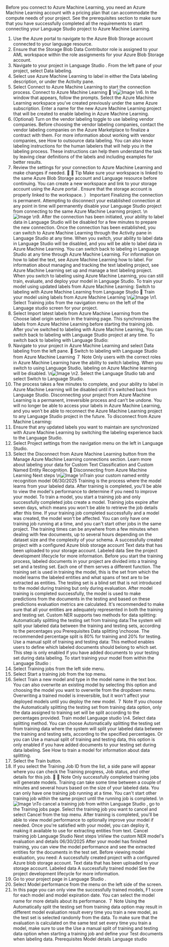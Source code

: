 Before you connect to Azure Machine Learning, you need an Azure Machine Learning account
with a pricing plan that can accommodate the compute needs of your project. See the
prerequisites section to make sure that you have successfully completed all the requirements
to start connecting your Language Studio project to Azure Machine Learning.
1. Use the Azure portal
 to navigate to the Azure Blob Storage account connected to your
language resource.
2. Ensure that the Storage Blob Data Contributor role is assigned to your AML workspace
within the role assignments for your Azure Blob Storage account.
3. Navigate to your project in Language Studio
. From the left pane of your project, select
Data labeling.
4. Select use Azure Machine Learning to label in either the Data labeling description, or
under the Activity pane.
5. Select Connect to Azure Machine Learning to start the connection process.
Connect to Azure Machine Learning

\n![Image](images/page691_image1.png)
\n6. In the window that appears, follow the prompts. Select the Azure Machine Learning
workspace you’ve created previously under the same Azure subscription. Enter a name for
the new Azure Machine Learning project that will be created to enable labeling in Azure
Machine Learning.
7. (Optional) Turn on the vendor labeling toggle to use labeling vendor companies. Before
choosing the vendor labeling companies, contact the vendor labeling companies on the
Azure Marketplace
 to finalize a contract with them. For more information about
working with vendor companies, see How to outsource data labeling.
You can also leave labeling instructions for the human labelers that will help you in the
labeling process. These instructions can help them understand the task by leaving clear
definitions of the labels and including examples for better results.
8. Review the settings for your connection to Azure Machine Learning and make changes if
needed.

 Tip
Make sure your workspace is linked to the same Azure Blob Storage account and
Language resource before continuing. You can create a new workspace and link to
your storage account using the Azure portal
. Ensure that the storage account is
properly linked to the workspace.
） Important
Finalizing the connection is permanent. Attempting to disconnect your established
connection at any point in time will permanently disable your Language Studio
project from connecting to the same Azure Machine Learning project.
\n![Image](images/page692_image1.png)
\n9. After the connection has been initiated, your ability to label data in Language Studio will
be disabled for a few minutes to prepare the new connection.
Once the connection has been established, you can switch to Azure Machine Learning through
the Activity pane in Language Studio at any time.
When you switch, your ability to label data in Language Studio will be disabled, and you will be
able to label data in Azure Machine Learning. You can switch back to labeling in Language
Studio at any time through Azure Machine Learning.
For information on how to label the text, see Azure Machine Learning how to label. For
information about managing and tracking the text labeling project, see Azure Machine
Learning set up and manage a text labeling project.
When you switch to labeling using Azure Machine Learning, you can still train, evaluate, and
deploy your model in Language Studio. To train your model using updated labels from Azure
Machine Learning:
Switch to labeling with Azure Machine Learning
from Language Studio

Train your model using labels from Azure Machine
Learning
\n![Image](images/page693_image1.png)
\n1. Select Training jobs from the navigation menu on the left of the Language studio screen
for your project.
2. Select Import latest labels from Azure Machine Learning from the Choose label origin
section in the training page. This synchronizes the labels from Azure Machine Learning
before starting the training job.
After you've switched to labeling with Azure Machine Learning, You can switch back to labeling
with Language Studio project at any time.
To switch back to labeling with Language Studio:
1. Navigate to your project in Azure Machine Learning and select Data labeling from the left
pane.

Switch to labeling with Language Studio from
Azure Machine Learning
７ Note
Only users with the correct roles in Azure Machine Learning have the ability to
switch labeling.
When you switch to using Language Studio, labeling on Azure Machine learning will
be disabled.
\n![Image](images/page694_image1.png)
\n2. Select the Language Studio tab and select Switch to Language Studio.
3. The process takes a few minutes to complete, and your ability to label in Azure Machine
Learning will be disabled until it's switched back from Language Studio.
Disconnecting your project from Azure Machine Learning is a permanent, irreversible process
and can't be undone. You will no longer be able to access your labels in Azure Machine
Learning, and you won’t be able to reconnect the Azure Machine Learning project to any
Language Studio project in the future. To disconnect from Azure Machine Learning:
1. Ensure that any updated labels you want to maintain are synchronized with Azure
Machine Learning by switching the labeling experience back to the Language Studio.
2. Select Project settings from the navigation menu on the left in Language Studio.
3. Select the Disconnect from Azure Machine Learning button from the Manage Azure
Machine Learning connections section.
Learn more about labeling your data for Custom Text Classification and Custom Named Entity
Recognition.

Disconnecting from Azure Machine Learning
Next steps
\n![Image](images/page695_image1.png)
\nTrain your custom named entity
recognition model
06/30/2025
Training is the process where the model learns from your labeled data. After training is
completed, you'll be able to view the model's performance to determine if you need to
improve your model.
To train a model, you start a training job and only successfully completed jobs create a model.
Training jobs expire after seven days, which means you won't be able to retrieve the job details
after this time. If your training job completed successfully and a model was created, the model
won't be affected. You can only have one training job running at a time, and you can't start
other jobs in the same project.
The training times can be anywhere from a few minutes when dealing with few documents, up
to several hours depending on the dataset size and the complexity of your schema.
A successfully created project with a configured Azure blob storage account
Text data that has been uploaded to your storage account.
Labeled data
See the project development lifecycle for more information.
Before you start the training process, labeled documents in your project are divided into a
training set and a testing set. Each one of them serves a different function. The training set is
used in training the model, this is the set from which the model learns the labeled entities and
what spans of text are to be extracted as entities. The testing set is a blind set that is not
introduced to the model during training but only during evaluation. After model training is
completed successfully, the model is used to make predictions from the documents in the
testing and based on these predictions evaluation metrics are calculated. It's recommended to
make sure that all your entities are adequately represented in both the training and testing set.
Custom NER supports two methods for data splitting:
Automatically splitting the testing set from training data:The system will split your
labeled data between the training and testing sets, according to the percentages you
Prerequisites
Data splitting
\nchoose. The recommended percentage split is 80% for training and 20% for testing.
Use a manual split of training and testing data: This method enables users to define
which labeled documents should belong to which set. This step is only enabled if you
have added documents to your testing set during data labeling.
To start training your model from within the Language Studio
:
1. Select Training jobs from the left side menu.
2. Select Start a training job from the top menu.
3. Select Train a new model and type in the model name in the text box. You can also
overwrite an existing model by selecting this option and choosing the model you
want to overwrite from the dropdown menu. Overwriting a trained model is
irreversible, but it won't affect your deployed models until you deploy the new
model.
７ Note
If you choose the Automatically splitting the testing set from training data option, only
the data assigned to training set will be split according to the percentages provided.
Train model
Language studio
\n4. Select data splitting method. You can choose Automatically splitting the testing set
from training data where the system will split your labeled data between the training
and testing sets, according to the specified percentages. Or you can Use a manual
split of training and testing data, this option is only enabled if you have added
documents to your testing set during data labeling. See How to train a model for
information about data splitting.
5. Select the Train button.
6. If you select the Training Job ID from the list, a side pane will appear where you can
check the Training progress, Job status, and other details for this job.

７ Note
Only successfully completed training jobs will generate models.
Training can take some time between a couple of minutes and several
hours based on the size of your labeled data.
You can only have one training job running at a time. You can't start other
training job within the same project until the running job is completed.
\n![Image](images/page698_image1.png)
\nTo cancel a training job from within Language Studio
, go to the Training jobs page.
Select the training job you want to cancel and select Cancel from the top menu.
After training is completed, you'll be able to view model performance to optionally improve
your model if needed. Once you're satisfied with your model, you can deploy it, making it
available to use for extracting entities from text.
Cancel training job
Language Studio
Next steps
\nView the custom NER model's evaluation
and details
06/30/2025
After your model has finished training, you can view the model performance and see the
extracted entities for the documents in the test set.
Before viewing model evaluation, you need:
A successfully created project with a configured Azure blob storage account.
Text data that has been uploaded to your storage account.
Labeled data
A successfully trained model
See the project development lifecycle for more information.
1. Go to your project page in Language Studio
.
2. Select Model performance from the menu on the left side of the screen.
3. In this page you can only view the successfully trained models, F1 score for each
model and model expiration date. You can select the model name for more details
about its performance.
７ Note
Using the Automatically split the testing set from training data option may result in
different model evaluation result every time you train a new model, as the test set is
selected randomly from the data. To make sure that the evaluation is calculated on the
same test set every time you train a model, make sure to use the Use a manual split of
training and testing data option when starting a training job and define your Test
documents when labeling data.
Prerequisites
Model details
Language studio